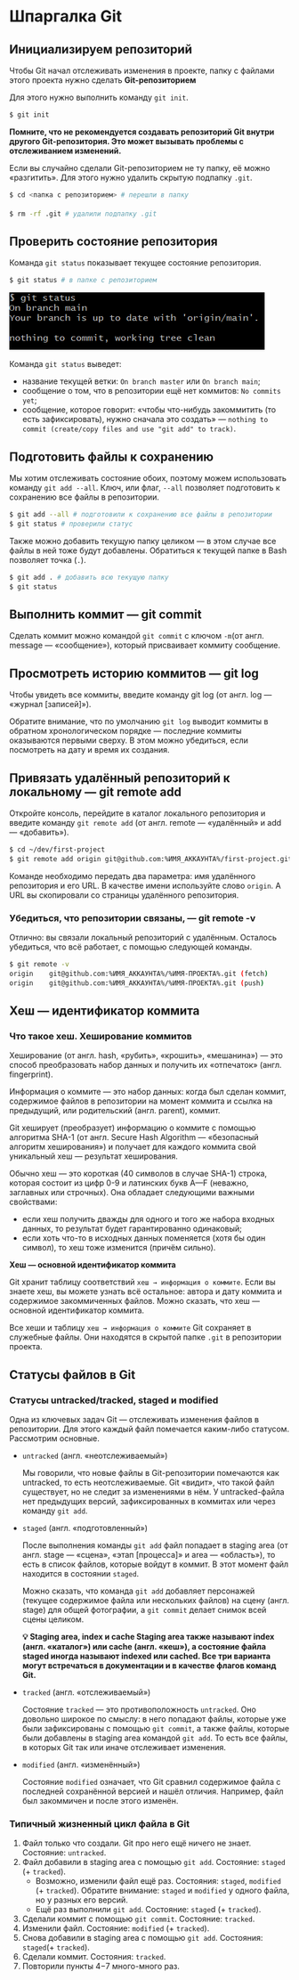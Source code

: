 # Шпаргалка Git

## Инициализируем репозиторий

Чтобы Git начал отслеживать изменения в проекте, папку с файлами этого проекта нужно сделать **Git-репозиторием**

Для этого нужно выполнить команду `git init`.

```bash
$ git init
```

<strong>Помните, что не рекомендуется создавать репозиторий Git внутри другого Git-репозитория. Это может вызывать проблемы с отслеживанием изменений.</strong>

Если вы случайно сделали Git-репозиторием не ту папку, её можно «разгитить». Для этого нужно удалить скрытую подпапку `.git`.

```bash
$ cd <папка с репозиторием> # перешли в папку

$ rm -rf .git # удалили подпапку .git
```

## Проверить состояние репозитория

Команда `git status` показывает текущее состояние репозитория.

```bash
$ git status # в папке с репозиторием
```

![Alt text](image.png)

Команда `git status` выведет:

- название текущей ветки: `On branch master` или `On branch main`;
- сообщение о том, что в репозитории ещё нет коммитов: `No commits yet`;
- сообщение, которое говорит: «чтобы что-нибудь закоммитить (то есть зафиксировать), нужно сначала это создать» — `nothing to commit (create/copy files and use "git add" to track)`.

## Подготовить файлы к сохранению

Мы хотим отслеживать состояние обоих, поэтому можем использовать команду `git add --all`. Ключ, или флаг, `--all` позволяет подготовить к сохранению все файлы в репозитории.

```bash
$ git add --all # подготовили к сохранению все файлы в репозитории
$ git status # проверили статус
```

Также можно добавить текущую папку целиком — в этом случае все файлы в ней тоже будут добавлены. Обратиться к текущей папке в Bash позволяет точка (`.`).

```bash
$ git add . # добавить всю текущую папку
$ git status
```

## Выполнить коммит — git commit

Сделать коммит можно командой `git commit` c ключом `-m`(от англ. message — «сообщение»), который присваивает коммиту сообщение.

## Просмотреть историю коммитов — git log

Чтобы увидеть все коммиты, введите команду git log (от англ. log — «журнал [записей]»).

Обратите внимание, что по умолчанию `git log` выводит коммиты в обратном хронологическом порядке — последние коммиты оказываются первыми сверху. В этом можно убедиться, если посмотреть на дату и время их создания.

## Привязать удалённый репозиторий к локальному — git remote add

Откройте консоль, перейдите в каталог локального репозитория и введите команду `git remote add` (от англ. remote — «удалённый» и add — «добавить»).

```bash
$ cd ~/dev/first-project
$ git remote add origin git@github.com:%ИМЯ_АККАУНТА%/first-project.git
```

Команде необходимо передать два параметра: имя удалённого репозитория и его URL. В качестве имени используйте слово `origin`. А URL вы скопировали со страницы удалённого репозитория.

### Убедиться, что репозитории связаны, — git remote -v

Отлично: вы связали локальный репозиторий с удалённым. Осталось убедиться, что всё работает, с помощью следующей команды.

```bash
$ git remote -v
origin    git@github.com:%ИМЯ_АККАУНТА%/%ИМЯ-ПРОЕКТА%.git (fetch)
origin    git@github.com:%ИМЯ_АККАУНТА%/%ИМЯ-ПРОЕКТА%.git (push)
```

## Хеш — идентификатор коммита

### Что такое хеш. Хеширование коммитов

Хеширование (от англ. hash, «рубить», «крошить», «мешанина») — это способ преобразовать набор данных и получить их «отпечаток» (англ. fingerprint).

Информация о коммите — это набор данных: когда был сделан коммит, содержимое файлов в репозитории на момент коммита и ссылка на предыдущий, или родительский (англ. parent), коммит.

Git хеширует (преобразует) информацию о коммите с помощью алгоритма SHA-1 (от англ. Secure Hash Algorithm — «безопасный алгоритм хеширования») и получает для каждого коммита свой уникальный хеш — результат хеширования.

Обычно хеш — это короткая (40 символов в случае SHA-1) строка, которая состоит из цифр
0-9 и латинских букв A—F (неважно, заглавных или строчных). Она обладает следующими важными свойствами:

- если хеш получить дважды для одного и того же набора входных данных, то результат будет гарантированно одинаковый;
- если хоть что-то в исходных данных поменяется (хотя бы один символ), то хеш тоже изменится (причём сильно).

**Хеш — основной идентификатор коммита**

Git хранит таблицу соответствий `хеш → информация о коммите`. Если вы знаете хеш, вы можете узнать всё остальное: автора и дату коммита и содержимое закоммиченных файлов. Можно сказать, что хеш — основной идентификатор коммита.

Все хеши и таблицу `хеш → информация о коммите` Git сохраняет в служебные файлы. Они находятся в скрытой папке `.git` в репозитории проекта.

## Статусы файлов в Git

### Статусы untracked/tracked, staged и modified

Одна из ключевых задач Git — отслеживать изменения файлов в репозитории. Для этого каждый файл помечается каким-либо статусом. Рассмотрим основные.

- `untracked` (англ. «неотслеживаемый»)

  Мы говорили, что новые файлы в Git-репозитории помечаются как untracked, то есть неотслеживаемые. Git «видит», что такой файл существует, но не следит за изменениями в нём. У untracked-файла нет предыдущих версий, зафиксированных в коммитах или через команду `git add`.

- `staged` (англ. «подготовленный»)

  После выполнения команды `git add` файл попадает в staging area (от англ. stage — «сцена», «этап [процесса]» и area — «область»), то есть в список файлов, которые войдут в коммит. В этот момент файл находится в состоянии `staged`.

  Можно сказать, что команда `git add` добавляет персонажей (текущее содержимое файла или нескольких файлов) на сцену (англ. stage) для общей фотографии, а `git commit` делает снимок всей сцены целиком.

  <strong>💡 Staging area, index и cache
  Staging area также называют index (англ. «каталог») или cache (англ. «кеш»), а состояние файла staged иногда называют indexed или cached.
  Все три варианта могут встречаться в документации и в качестве флагов команд Git. </strong>

- `tracked` (англ. «отслеживаемый»)

  Состояние `tracked` — это противоположность `untracked`. Оно довольно широкое по смыслу: в него попадают файлы, которые уже были зафиксированы с помощью `git commit`, а также файлы, которые были добавлены в staging area командой `git add`. То есть все файлы, в которых Git так или иначе отслеживает изменения.

- `modified` (англ. «изменённый»)

  Состояние `modified` означает, что Git сравнил содержимое файла с последней сохранённой версией и нашёл отличия. Например, файл был закоммичен и после этого изменён.

### Типичный жизненный цикл файла в Git

1. Файл только что создали. Git про него ещё ничего не знает. Состояние: `untracked`.
2. Файл добавили в staging area с помощью `git add`. Состояние: `staged` (+ `tracked`).
   - Возможно, изменили файл ещё раз. Состояния: `staged`, `modified` (+ `tracked`).
     Обратите внимание: `staged` и `modified` у одного файла, но у разных его версий.
   - Ещё раз выполнили `git add`. Состояние: `stage`d (+ `tracked`).
3. Сделали коммит с помощью `git commit`. Состояние: `tracked`.
4. Изменили файл. Состояние: `modified` (+ `tracked`).
5. Снова добавили в staging area с помощью `git add`. Состояния: `staged`(+ `tracked`).
6. Сделали коммит. Состояния: `tracked`.
7. Повторили пункты 4−7 много-много раз.
